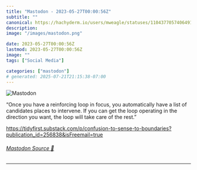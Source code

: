 ```yaml
---
title: "Mastodon - 2023-05-27T00:00:56Z"
subtitle: ""
canonical: https://hachyderm.io/users/mweagle/statuses/110437705740649172
description:
image: "/images/mastodon.png"

date: 2023-05-27T00:00:56Z
lastmod: 2023-05-27T00:00:56Z
image: ""
tags: ["Social Media"]

categories: ["mastodon"]
# generated: 2025-07-21T21:15:38-07:00
---
```

![Mastodon](/images/mastodon.png)

<p>“Once you have a reinforcing loop in focus, you automatically have a list of candidates places to intervene. If you can get the loop operating in the direction you want, the loop will take care of the rest.”</p><p><a href="https://tidyfirst.substack.com/p/confusion-to-sense-to-boundaries?publication_id=256838&amp;isFreemail=true" target="_blank" rel="nofollow noopener noreferrer" translate="no"><span class="invisible">https://</span><span class="ellipsis">tidyfirst.substack.com/p/confu</span><span class="invisible">sion-to-sense-to-boundaries?publication_id=256838&amp;isFreemail=true</span></a></p>


###### [Mastodon Source 🐘](https://hachyderm.io/@mweagle/110437705740649172)

___
